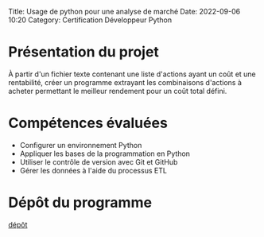 Title: Usage de python pour une analyse de marché
Date: 2022-09-06 10:20
Category: Certification Développeur Python


# Présentation du projet

À partir d'un fichier texte contenant une liste d'actions ayant un coût et une rentabilité, créer un programme 
extrayant les combinaisons d'actions à acheter permettant le meilleur rendement pour un coût total défini.

# Compétences évaluées
- Configurer un environnement Python
- Appliquer les bases de la programmation en Python
- Utiliser le contrôle de version avec Git et GitHub
- Gérer les données à l'aide du processus ETL

# Dépôt du programme
[dépôt](https://github.com/DelphinePythonique/projet2)

